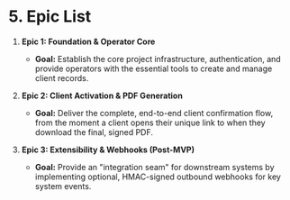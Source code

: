 # **5. Epic List**

1. **Epic 1: Foundation & Operator Core**
    
    - **Goal:** Establish the core project infrastructure, authentication, and provide operators with the essential tools to create and manage client records.
        
2. **Epic 2: Client Activation & PDF Generation**
    
    - **Goal:** Deliver the complete, end-to-end client confirmation flow, from the moment a client opens their unique link to when they download the final, signed PDF.
        
3. **Epic 3: Extensibility & Webhooks (Post-MVP)**
    
    - **Goal:** Provide an "integration seam" for downstream systems by implementing optional, HMAC-signed outbound webhooks for key system events.
        
